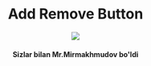 <h1 align="center">Add Remove Button</h1>
<p align="center"><img src="https://cdn.dribbble.com/users/38298/screenshots/802736/free-web-buttons-psd.gif"></p>
<h4 align="center">Sizlar bilan Mr.Mirmakhmudov bo'ldi</h4>

